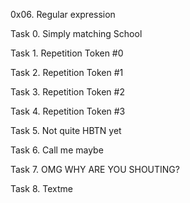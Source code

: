 0x06. Regular expression


Task 0. Simply matching School


Task 1. Repetition Token #0


Task 2. Repetition Token #1


Task 3. Repetition Token #2


Task 4. Repetition Token #3


Task 5. Not quite HBTN yet


Task 6. Call me maybe


Task 7. OMG WHY ARE YOU SHOUTING?


Task 8. Textme
